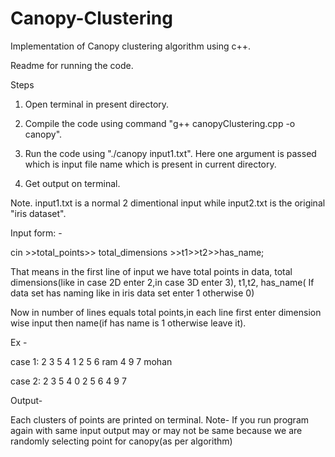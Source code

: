 # Canopy-Clustering
Implementation of Canopy clustering algorithm using c++.


Readme for running the code.

Steps

1. Open terminal in present directory.

2. Compile the code using command  "g++  canopyClustering.cpp -o canopy".

3. Run the code using "./canopy input1.txt". Here one argument is passed which is input file name which is present in current directory.

4. Get output on terminal.


Note. input1.txt is a normal 2 dimentional input while input2.txt is the original "iris dataset".

Input form: -

 cin >>total_points>> total_dimensions >>t1>>t2>>has_name;

 That means in the first line of input we have total points in data, total dimensions(like in case 2D enter 2,in case 3D enter 3), t1,t2, has_name( If data set has naming like in iris data set enter 1 otherwise 0)

 Now in number of lines equals total points,in each line first enter dimension wise input then name(if has name is 1 otherwise leave it).
  
 Ex  - 
 
case 1:
 2 3 5 4 1
 2 5 6 ram
 4 9 7 mohan

case 2:
 2 3 5 4 0
 2 5 6 
 4 9 7 

Output-

Each clusters of points are printed on terminal.
Note- If you run program again with same input output may or may not be same because we are randomly selecting point for canopy(as per algorithm)
